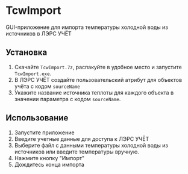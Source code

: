 # TcwImport

GUI-приложение для импорта температуры холодной воды из источников в ЛЭРС УЧЁТ

## Установка

1. Скачайте `TcwImport.7z`, распакуйте в удобное место и запустите `TcwImport.exe`.
2. В ЛЭРС УЧЁТ создайте пользовательский атрибут для объектов учёта с кодом `sourceName`
3. Укажите название источника теплоты для каждого объекта в значении параметра с кодом `sourceName`.

## Использование

1. Запустите приложение
2. Введите учетные данные для доступа к ЛЭРС УЧЁТ
3. Выберите файл с данными температуры холодной воды из источников или введите температуры вручную.
4. Нажмите кнопку "Импорт"
5. Дождитесь конца импорта